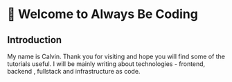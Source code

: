 # 👋 Welcome to Always Be Coding

## Introduction
My name is Calvin. Thank you for visiting and hope you will find some of the tutorials useful.
I will be mainly writing about technologies - frontend, backend , fullstack and infrastructure as code.
